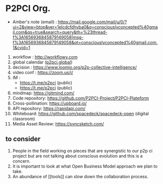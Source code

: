 # P2PCI Org.

- Amber's note (email) : https://mail.google.com/mail/u/0/?ui=2&view=btop&ver=1elcdcfdhyba0&q=consciouslyconcepted%40gmail.com&qs=true&search=query&th=%23thread-f%3A1656936845879149058|msg-f%3A1656936845879149058&qt=consciouslyconcepted%40gmail.com.1&cvid=1

 1. workflow : http://workflowy.com 
 2. global calendar ([p2pci.global](mailto:p2pci.global@gmail.com))
 3. decision : https://www.loomio.org/p2p-collective-intelligence/
 4. video conf : https://zoom.us/j/
 5. IM :
       - https://t.me/p2pci (public)
       - https://t.me/p2pci (public)
 6. mindmap: https://gitmind.com/
 7. Code repository: https://github.com/P2PCI-Project/P2PCI-Plateform
 8. Cross-pollination: https://upboard.io/
 9. API repository: https://rapidapi.com/
 10. Whiteboard: https://github.com/spacedeck/spacedeck-open (digital classroom)
 11. Media Asset Review: https://syncsketch.com/
 
## to consider
1. People in the field working on pieces that are synergistic to our
   p2p ci project but are not talking about conscious evolution and this
   is a concern.
2. It is important to look at what Open Business Model approach we plan to
take.
3. An abundance of [[tools]] can slow down the collaboration process.

 
